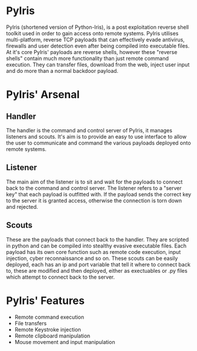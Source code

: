 # PyIris
PyIris (shortened version of Python-Iris), is a post exploitation reverse shell toolkit used in order to gain access onto remote systems. 
PyIris utilises multi-platform, reverse TCP payloads that can effectively evade antivirus, firewalls and user detection even after being 
compiled into executable files. At it's core PyIris' payloads are reverse shells, however these "reverse shells" contain much more 
functionality than just remote command execution. They can transfer files, download from the web, inject user input and do more than a 
normal backdoor payload.

# PyIris' Arsenal
## Handler
The handler is the command and control server of PyIris, it manages listeners and scouts. It's aim is to provide an easy to use interface 
to allow the user to communicate and command the various payloads deployed onto remote systems.
## Listener
The main aim of the listener is to sit and wait for the payloads to connect back to the command and control server. The listener 
refers to a "server key" that each payload is outfitted with. If the payload sends the correct key to the server it is granted access, 
otherwise the connection is torn down and rejected.
## Scouts
These are the payloads that connect back to the handler. They are scripted in python and can be compiled into stealthy evasive executable 
files. Each payload has its own core function such as remote code execution, input injection, cyber reconnaissance and so on. These scouts 
can be easily deployed, each has an ip and port variable that tell it where to connect back to, these are modified and then deployed, 
either as exectuables or .py files which attempt to connect back to the server.

# PyIris' Features
- Remote command execution
- File transfers
- Remote Keystroke injection
- Remote clipboard manipulation
- Mouse movement and input manipulation
